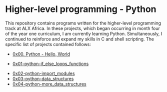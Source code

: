 # Higher-level programming - Python

This repository contains programs written for the higher-level programming
track at ALX Africa. In these projects, which began occurring in month
four of the year one curriculum, I am currently learning Python.
Simultaneously, I continued to reinforce and expand my skills in C and shell
scripting. The specific list of projects contained follows:

- [0x00. Python - Hello, World](./0x00-python-hello_world)

* [0x01-python-if_else_loops_functions](./0x01-python-if_else_loops_functions)

- [0x02-python-import_modules](./0x02-python-import_modules)
- [0x03-python-data_structures](./0x03-python-data_structures)
- [0x04-python-more_data_structures](./0x04-python-more_data_structures)
  <!-- - [0x05-python-exceptions](./0x05-python-exceptions) -->
  <!-- - [0x06-python-classes](./0x06-python-classes)
- [0x07-python-test_driven_development](./0x07-python-test_driven_development)
- [0x08-python-more_classes](./0x08-python-more_classes)
- [0x09-python-everything_is_object](./0x09-python-everything_is_object)
- [0x0A-Python-Inheritance](./0x0A-Python-Inheritance)
- [0x0B-python-input_output](./0x0B-python-input_output)
- [0x0C-python-almost_a_circle](./0x0C-python-almost_a_circle)
- [0x0D-SQL_introduction](./0x0D-SQL_introduction)
- [0x0E-SQL_more_queries](./0x0E-SQL_more_queries)
- [0x12-javascript-warm_up](./0x12-javascript-warm_up)#
- [0x13-javascript_objects_scopes_closures](./0x13-javascript_objects_scopes_closures)
- [0x0F-python-object_relational_mapping](./0x0F-python-object_relational_mapping) --> -->

## Author :

- **Favour Baruch** <[chigo01](https://github.com/chigo01)>

## Acknowledgements :pray:

All work contained in this project was completed as part of the curriculum for
ALX Africa SE. ALX Afica is an online full-stack software
engineering program that prepares students for careers in the tech industry
using project-based peer learning. For more information, visit
[this link](https://www.alxafrica.com//).

<p align="center">
  <img src="http://www.alxafrica.com/wp-content/uploads/2022/01/header-logo.png"
       alt="ALX Afroca Logo"
  >
</p>
